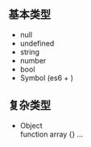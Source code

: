 ## 基本类型
- null
- undefined
- string
- number
- bool
- Symbol (es6 + )
## 复杂类型
- Object    
    function array {} ...
